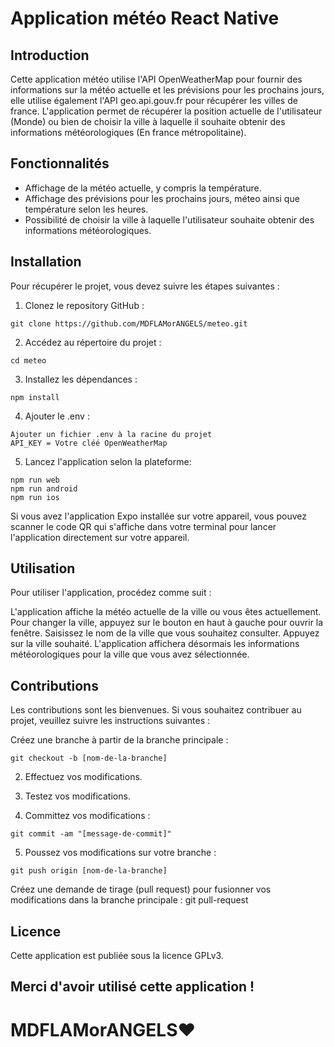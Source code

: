 # Application météo React Native

## Introduction

Cette application météo utilise l'API OpenWeatherMap pour fournir des informations sur la météo actuelle et les prévisions pour les prochains jours, elle utilise également l'API geo.api.gouv.fr pour récupérer les villes de france. L'application permet de récupérer la position actuelle de l'utilisateur (Monde) ou bien de choisir la ville à laquelle il souhaite obtenir des informations météorologiques (En france métropolitaine).

## Fonctionnalités

* Affichage de la météo actuelle, y compris la température.
* Affichage des prévisions pour les prochains jours, méteo ainsi que température selon les heures.
* Possibilité de choisir la ville à laquelle l'utilisateur souhaite obtenir des informations météorologiques.

## Installation

Pour récupérer le projet, vous devez suivre les étapes suivantes :

1. Clonez le repository GitHub :

```
git clone https://github.com/MDFLAMorANGELS/meteo.git
```

2. Accédez au répertoire du projet :
```
cd meteo
```


3. Installez les dépendances :
```
npm install
```

4. Ajouter le .env :

```
Ajouter un fichier .env à la racine du projet
API_KEY = Votre cléé OpenWeatherMap
```

5. Lancez l'application selon la plateforme:

```
npm run web
npm run android
npm run ios
```

Si vous avez l'application Expo installée sur votre appareil, vous pouvez scanner le code QR qui s'affiche dans votre terminal pour lancer l'application directement sur votre appareil.

## Utilisation

Pour utiliser l'application, procédez comme suit :

L'application affiche la météo actuelle de la ville ou vous êtes actuellement.
Pour changer la ville, appuyez sur le bouton en haut à gauche pour ouvrir la fenêtre.
Saisissez le nom de la ville que vous souhaitez consulter.
Appuyez sur la ville souhaité.
L'application affichera désormais les informations météorologiques pour la ville que vous avez sélectionnée.

## Contributions
Les contributions sont les bienvenues. Si vous souhaitez contribuer au projet, veuillez suivre les instructions suivantes :

Créez une branche à partir de la branche principale :
```
git checkout -b [nom-de-la-branche]
```

2. Effectuez vos modifications.

3. Testez vos modifications.

4. Committez vos modifications :
```
git commit -am "[message-de-commit]"
```

5. Poussez vos modifications sur votre branche :
```
git push origin [nom-de-la-branche]
```

Créez une demande de tirage (pull request) pour fusionner vos modifications dans la branche principale :
git pull-request


## Licence

Cette application est publiée sous la licence GPLv3.

## Merci d'avoir utilisé cette application !

# MDFLAMorANGELS❤️
